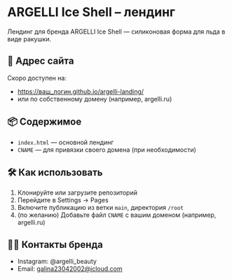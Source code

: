 # ARGELLI Ice Shell – лендинг

Лендинг для бренда ARGELLI Ice Shell — силиконовая форма для льда в виде ракушки.

## 🔗 Адрес сайта
Скоро доступен на:
- https://ваш_логин.github.io/argelli-landing/
- или по собственному домену (например, argelli.ru)

## 📦 Содержимое
- `index.html` — основной лендинг
- `CNAME` — для привязки своего домена (при необходимости)

## 🛠 Как использовать
1. Клонируйте или загрузите репозиторий
2. Перейдите в Settings → Pages
3. Включите публикацию из ветки `main`, директория `/root`
4. (по желанию) Добавьте файл `CNAME` с вашим доменом (например, argelli.ru)

## 👩‍💼 Контакты бренда
- Instagram: @argelli_beauty
- Email: galina23042002@icloud.com
